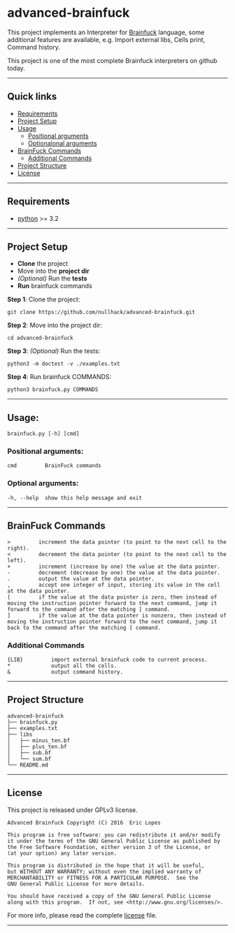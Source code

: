# advanced-brainfuck

This project implements an Interpreter for [Brainfuck](https://en.wikipedia.org/wiki/Brainfuck) language, some additional features are available, e.g. Import external libs, Cells print, Command history.

This project is one of the most complete Brainfuck interpreters on github today.

----

## Quick links
- [Requirements](#requirements)
- [Project Setup](#project-setup)
- [Usage](#usage)
  - [Positional arguments](#positional-arguments)
  - [Optionalonal arguments](#optional-arguments)
- [BrainFuck Commands](#brainfuck-commands)
  - [Additional Commands](#additional-commands)
- [Project Structure](#project-structure)
- [License](#license)

----

## Requirements

* [python](https://www.python.org/download/releases/3.0/) >= 3.2

----

## Project Setup

* **Clone** the project
* Move into the **project dir**
* *(Optional)* Run the **tests**
* **Run** brainfuck commands

**Step 1**: Clone the project:

    git clone https://github.com/nullhack/advanced-brainfuck.git

**Step 2**: Move into the project dir:

    cd advanced-brainfuck

**Step 3**: *(Optional)* Run the tests:

    python3 -m doctest -v ./examples.txt
    
**Step 4**: Run brainfuck COMMANDS:

    python3 brainfuck.py COMMANDS

----

## Usage: 

    brainfuck.py [-h] [cmd]

### Positional arguments:

    cmd         BrainFuck commands

### Optional arguments:

    -h, --help  show this help message and exit

----

## BrainFuck Commands

    >         increment the data pointer (to point to the next cell to the right).
    <         decrement the data pointer (to point to the next cell to the left).
    +         increment (increase by one) the value at the data pointer.
    -         decrement (decrease by one) the value at the data pointer.
    .         output the value at the data pointer.
    ,         accept one integer of input, storing its value in the cell at the data pointer.
    [         if the value at the data pointer is zero, then instead of moving the instruction pointer forward to the next command, jump it forward to the command after the matching ] command.
    ]         if the value at the data pointer is nonzero, then instead of moving the instruction pointer forward to the next command, jump it back to the command after the matching [ command.

### Additional Commands

    {LIB}         import external brainfuck code to current process.
    *             output all the cells.
    &             output command history.

----
## Project Structure

    advanced-brainfuck
    ├── brainfuck.py
    ├── examples.txt
    ├── libs
    │   ├── minus_ten.bf
    │   ├── plus_ten.bf
    │   ├── sub.bf
    │   └── sum.bf
    └── README.md


----

## License

This project is released under GPLv3 license.

    Advanced Brainfuck Copyright (C) 2016  Eric Lopes

    This program is free software: you can redistribute it and/or modify
    it under the terms of the GNU General Public License as published by
    the Free Software Foundation, either version 3 of the License, or
    (at your option) any later version.

    This program is distributed in the hope that it will be useful,
    but WITHOUT ANY WARRANTY; without even the implied warranty of
    MERCHANTABILITY or FITNESS FOR A PARTICULAR PURPOSE.  See the
    GNU General Public License for more details.

    You should have received a copy of the GNU General Public License
    along with this program.  If not, see <http://www.gnu.org/licenses/>.

For more info, please read the complete [license](LICENSE) file.

----

